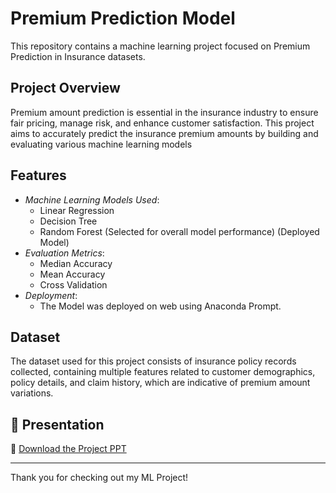 # Premium Prediction Model

This repository contains a machine learning project focused on Premium Prediction in Insurance datasets.

## Project Overview
Premium amount prediction is essential in the insurance industry to ensure fair pricing, manage risk, and enhance customer satisfaction. This project aims to accurately predict the insurance premium amounts by building and evaluating various machine learning models

## Features
- *Machine Learning Models Used*:
  - Linear Regression
  - Decision Tree 
  - Random Forest (Selected for overall model performance) (Deployed Model)
- *Evaluation Metrics*:
  - Median Accuracy
  - Mean Accuracy
  - Cross Validation
- *Deployment*:
  - The Model was deployed on web using Anaconda Prompt.

## Dataset
The dataset used for this project consists of insurance policy records collected, containing multiple features related to customer demographics, policy details, and claim history, which are indicative of premium amount variations.

## 📂 Presentation


📂 [Download the Project PPT](./Python_Project_Presentation.pptx)


---
Thank you for checking out my ML Project! 
